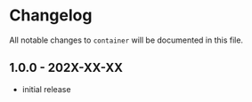 # Changelog

All notable changes to `container` will be documented in this file.

## 1.0.0 - 202X-XX-XX

- initial release
